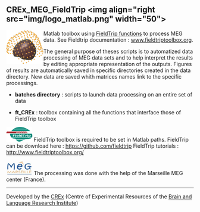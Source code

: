 ## CREx_MEG_FieldTrip <img align="right src="img/logo_matlab.png" width="50">

<img align="left" src="img/logo_ft_CREx.png" width="100"> Matlab toolbox using <a href="https://github.com/fieldtrip" target="_blank">FieldTrip functions</a> to process MEG data. 
See Fieldtrip documentation : <a href="http://www.fieldtriptoolbox.org/" target="_blank">www.fieldtriptoolbox.org</a>.

The general purpose of theses scripts is to automatized data processing of MEG data sets and to help interpret the results by editing appropriate representation of the outputs. 
Figures of results are automatically saved in specific directories created in the data directory. New data are saved whith matrices names link to the specific processings.

* **batches directory** : scripts to launch data processing on an entire set of data

* **ft_CREx** : toolbox containing all the functions that interface those of FieldTrip toolbox


<a href="http://www.fieldtriptoolbox.org/"><img src="/img/Logo_FieldTrip.png" width="70"></img></a>  FieldTrip toolbox is required to be set in Matlab paths. FieldTrip can be download here : https://github.com/fieldtrip
FieldTrip tutorials : http://www.fieldtriptoolbox.org/


<a href="http://meg.univ-amu.fr/wiki/Main_Page"><img src="/img/logo_MEG.png" width="70"></img></a>  The processing was done with the help of the Marseille MEG center (France).


-------
Developed by the <a href="http://blricrex.hypotheses.org/" target="_blank">CREx</a> (Centre of Experimental Resources of the <a href="http://www.blri.fr/" target="_blank">Brain and Language Research Institute</a>)
